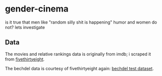 # gender-cinema
is it true that men like "random silly shit is happening" humor and women do not? lets investigate

## Data

The movies and relative rankings data is originally from imdb; i scraped it from [fivethirtyeight](https://fivethirtyeight.com/features/what-if-online-movie-ratings-werent-based-almost-entirely-on-what-men-think/?ex_cid=538twitter).

The bechdel data is courtesy of fivethirtyeight again: [bechdel test dataset](https://github.com/fivethirtyeight/data/tree/master/bechdel).

